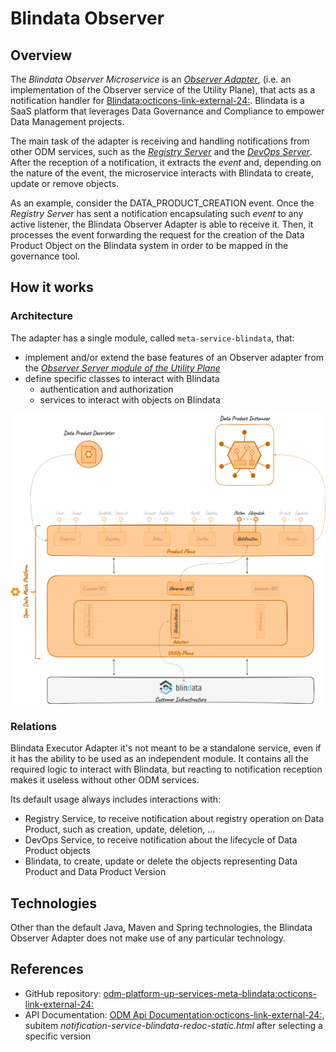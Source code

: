 # Blindata Observer

## Overview

The _Blindata Observer Microservice_ is an [_Observer Adapter_](../index.md),
(i.e. an implementation of the Observer service of the Utility Plane),
that acts as a notification handler for <a href="https://blindata.io/"
target="_blank">Blindata:octicons-link-external-24:</a>.
Blindata is a SaaS platform that leverages Data Governance and Compliance to empower Data Management projects.

The main task of the adapter is receiving and handling notifications from other ODM services, such as the [_Registry Server_](../../../product-plane/registry.md) and the [_DevOps Server_](../../../product-plane/devops.md).
After the reception of a notification, it extracts the _event_ and, depending on the nature of the event, the microservice interacts with Blindata to create, update or remove objects.

As an example, consider the DATA_PRODUCT_CREATION event. Once the _Registry Server_ has sent a notification encapsulating such _event_ to any active listener, the Blindata Observer Adapter is able to receive it. Then, it processes the event forwarding the request for the creation of the Data Product Object on the Blindata system in order to be mapped in the governance tool.


## How it works

### Architecture
The adapter has a single module, called `meta-service-blindata`, that:

* implement and/or extend the base features of an Observer adapter from the [_Observer Server module of the Utility Plane_](../index.md)
* define specific classes to interact with Blindata
  * authentication and authorization
  * services to interact with objects on Blindata 

![Blindata-Observer-diagram](../../../../images/architecture/utility-plane/observer/adapters/observer_blindata_architecture.png)

### Relations

Blindata Executor Adapter it's not meant to be a standalone service,
even if it has the ability to be used as an independent module. 
It contains all the required logic to interact with Blindata, but reacting to notification reception makes it useless 
without other ODM services.

Its default usage always includes interactions with:

* Registry Service, to receive notification about registry operation on Data Product, such as creation, update, deletion, ...
* DevOps Service, to receive notification about the lifecycle of Data Product objects
* Blindata, to create, update or delete the objects representing Data Product and Data Product Version


## Technologies

Other than the default Java, Maven and Spring technologies,
the Blindata Observer Adapter does not make use of any particular technology.

## References

* GitHub repository: <a href="https://github.com/opendatamesh-initiative/odm-platform-up-services-meta-blindata" target="_blank">odm-platform-up-services-meta-blindata:octicons-link-external-24:</a>
* API Documentation: <a href="https://opendatamesh-initiative.github.io/odm-api-doc/doc.html" target="_blank">ODM Api Documentation:octicons-link-external-24:</a>, subitem _notification-service-blindata-redoc-static.html_ after selecting a specific version